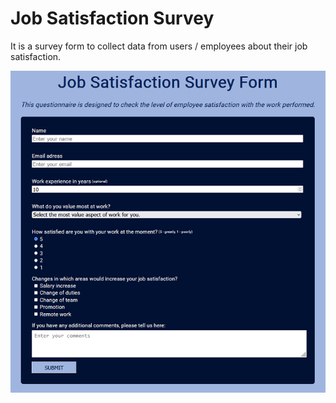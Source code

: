 # Job Satisfaction Survey
It is a survey form to collect data from users / employees about their job satisfaction.

<img text-align: center src="/grafika/result.bmp" alt="The result"/>
